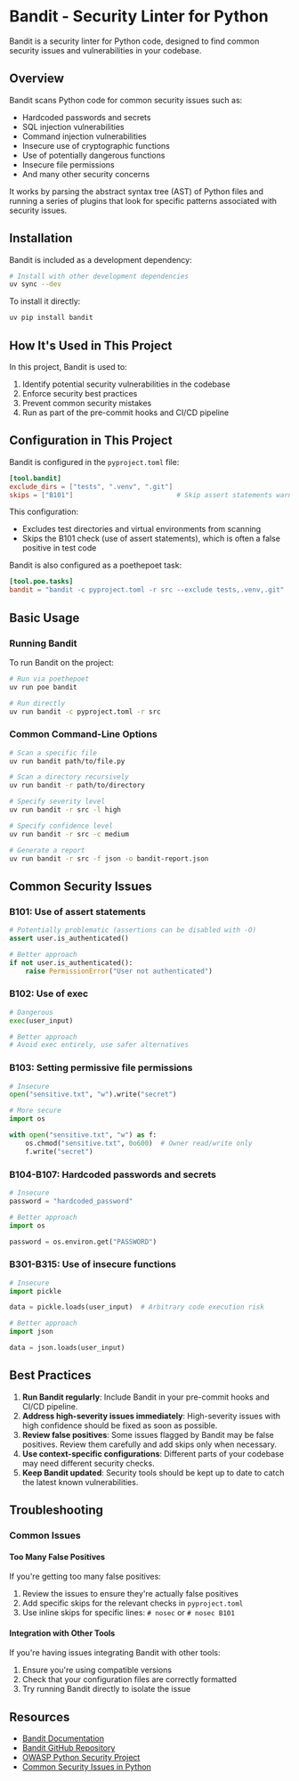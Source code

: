 # Bandit - Security Linter for Python

Bandit is a security linter for Python code, designed to find common security issues and vulnerabilities in your codebase.

## Overview

Bandit scans Python code for common security issues such as:

- Hardcoded passwords and secrets
- SQL injection vulnerabilities
- Command injection vulnerabilities
- Insecure use of cryptographic functions
- Use of potentially dangerous functions
- Insecure file permissions
- And many other security concerns

It works by parsing the abstract syntax tree (AST) of Python files and running a series of plugins that look for specific patterns associated with security issues.

## Installation

Bandit is included as a development dependency:

```bash
# Install with other development dependencies
uv sync --dev
```

To install it directly:

```bash
uv pip install bandit
```

## How It's Used in This Project

In this project, Bandit is used to:

1. Identify potential security vulnerabilities in the codebase
2. Enforce security best practices
3. Prevent common security mistakes
4. Run as part of the pre-commit hooks and CI/CD pipeline

## Configuration in This Project

Bandit is configured in the `pyproject.toml` file:

```toml
[tool.bandit]
exclude_dirs = ["tests", ".venv", ".git"]
skips = ["B101"]                          # Skip assert statements warning
```

This configuration:

- Excludes test directories and virtual environments from scanning
- Skips the B101 check (use of assert statements), which is often a false positive in test code

Bandit is also configured as a poethepoet task:

```toml
[tool.poe.tasks]
bandit = "bandit -c pyproject.toml -r src --exclude tests,.venv,.git"
```

## Basic Usage

### Running Bandit

To run Bandit on the project:

```bash
# Run via poethepoet
uv run poe bandit

# Run directly
uv run bandit -c pyproject.toml -r src
```

### Common Command-Line Options

```bash
# Scan a specific file
uv run bandit path/to/file.py

# Scan a directory recursively
uv run bandit -r path/to/directory

# Specify severity level
uv run bandit -r src -l high

# Specify confidence level
uv run bandit -r src -c medium

# Generate a report
uv run bandit -r src -f json -o bandit-report.json
```

## Common Security Issues

### B101: Use of assert statements

```python
# Potentially problematic (assertions can be disabled with -O)
assert user.is_authenticated()

# Better approach
if not user.is_authenticated():
    raise PermissionError("User not authenticated")
```

### B102: Use of exec

```python
# Dangerous
exec(user_input)

# Better approach
# Avoid exec entirely, use safer alternatives
```

### B103: Setting permissive file permissions

```python
# Insecure
open("sensitive.txt", "w").write("secret")

# More secure
import os

with open("sensitive.txt", "w") as f:
    os.chmod("sensitive.txt", 0o600)  # Owner read/write only
    f.write("secret")
```

### B104-B107: Hardcoded passwords and secrets

```python
# Insecure
password = "hardcoded_password"

# Better approach
import os

password = os.environ.get("PASSWORD")
```

### B301-B315: Use of insecure functions

```python
# Insecure
import pickle

data = pickle.loads(user_input)  # Arbitrary code execution risk

# Better approach
import json

data = json.loads(user_input)
```

## Best Practices

1. **Run Bandit regularly**: Include Bandit in your pre-commit hooks and CI/CD pipeline.
2. **Address high-severity issues immediately**: High-severity issues with high confidence should be fixed as soon as possible.
3. **Review false positives**: Some issues flagged by Bandit may be false positives. Review them carefully and add skips only when necessary.
4. **Use context-specific configurations**: Different parts of your codebase may need different security checks.
5. **Keep Bandit updated**: Security tools should be kept up to date to catch the latest known vulnerabilities.

## Troubleshooting

### Common Issues

#### Too Many False Positives

If you're getting too many false positives:

1. Review the issues to ensure they're actually false positives
2. Add specific skips for the relevant checks in `pyproject.toml`
3. Use inline skips for specific lines: `# nosec` or `# nosec B101`

#### Integration with Other Tools

If you're having issues integrating Bandit with other tools:

1. Ensure you're using compatible versions
2. Check that your configuration files are correctly formatted
3. Try running Bandit directly to isolate the issue

## Resources

- [Bandit Documentation](https://bandit.readthedocs.io/)
- [Bandit GitHub Repository](https://github.com/PyCQA/bandit)
- [OWASP Python Security Project](https://owasp.org/www-project-python-security/)
- [Common Security Issues in Python](https://snyk.io/blog/python-security-best-practices-cheat-sheet/)
